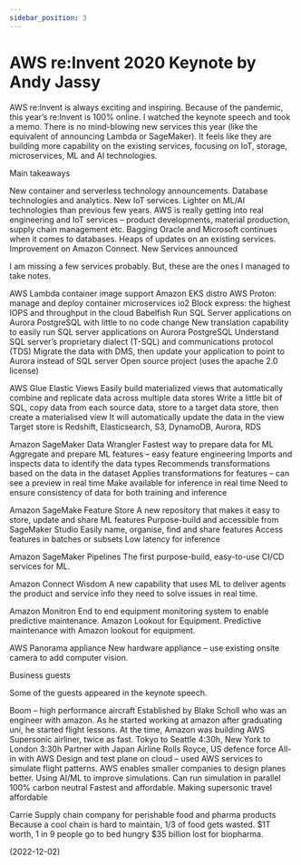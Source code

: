 ```yaml
---
sidebar_position: 3
---
```


# AWS re:Invent 2020 Keynote by Andy Jassy

AWS re:Invent is always exciting and inspiring. Because of the pandemic, this year’s re:Invent is 100% online. I watched the keynote speech and took a memo. There is no mind-blowing new services this year (like the equivalent of announcing Lambda or SageMaker). It feels like they are building more capability on the existing services, focusing on IoT, storage, microservices, ML and AI technologies.

Main takeaways

New container and serverless technology announcements.
Database technologies and analytics.
New IoT services.
Lighter on ML/AI technologies than previous few years.
AWS is really getting into real engineering and IoT services – product developments, material production, supply chain management etc.
Bagging Oracle and Microsoft continues when it comes to databases.
Heaps of updates on an existing services.
Improvement on Amazon Connect.
New Services announced

I am missing a few services probably. But, these are the ones I managed to take notes.

AWS Lambda container image support
Amazon EKS distro
AWS Proton: manage and deploy container microservices
io2 Block express: the highest IOPS and throughput in the cloud
Babelfish
Run SQL Server applications on Aurora PostgreSQL with little to no code change
New translation capability to easily run SQL server applications on Aurora PostgreSQL
Understand SQL server’s proprietary dialect (T-SQL) and communications protocol (TDS)
Migrate the data with DMS, then update your application to point to Aurora instead of SQL server
Open source project (uses the apache 2.0 license)

AWS Glue Elastic Views
Easily build materialized views that automatically combine and replicate data across multiple data stores
Write a little bit of SQL, copy data from each source data, store to a target data store, then create a materialised view
It will automatically update the data in the view
Target store is Redshift, Elasticsearch, S3, DynamoDB, Aurora, RDS

Amazon SageMaker Data Wrangler
Fastest way to prepare data for ML
Aggregate and prepare ML features – easy feature engineering
Imports and inspects data to identify the data types
Recommends transformations based on the data in the dataset
Applies transformations for features – can see a preview in real time
Make available for inference in real time
Need to ensure consistency of data for both training and inference

Amazon SageMake Feature Store
A new repository that makes it easy to store, update and share ML features
Purpose-build and accessible from SageMaker Studio
Easily name, organise, find and share features
Access features in batches or subsets
Low latency for inference

Amazon SageMaker Pipelines
The first purpose-build, easy-to-use CI/CD services for ML.

Amazon Connect Wisdom
A new capability that uses ML to deliver agents the product and service info they need to solve issues in real time.

Amazon Monitron
End to end equipment monitoring system to enable predictive maintenance.
Amazon Lookout for Equipment.
Predictive maintenance with Amazon lookout for equipment.

AWS Panorama appliance
New hardware appliance – use existing onsite camera to add computer vision.

Business guests

Some of the guests appeared in the keynote speech.

Boom – high performance aircraft
Established by Blake Scholl who was an engineer with amazon. As he started working at amazon after graduating uni, he started flight lessons. At the time, Amazon was building AWS
Supersonic airliner, twice as fast. Tokyo to Seattle 4:30h, New York to London 3:30h
Partner with Japan Airline Rolls Royce, US defence force
All-in with AWS
Design and test plane on cloud – used AWS services to simulate flight patterns. AWS enables smaller companies to design planes better. Using AI/ML to improve simulations. Can run simulation in parallel
100% carbon neutral
Fastest and affordable. Making supersonic travel affordable

Carrie
Supply chain company for perishable food and pharma products
Because a cool chain is hard to maintain, 1/3 of food gets wasted. $1T worth, 1 in 9 people go to bed hungry
$35 billion lost for biopharma.

(2022-12-02)
